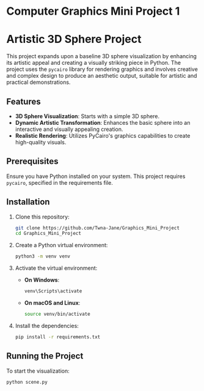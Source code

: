 # Computer Graphics Mini Project 1
# Artistic 3D Sphere Project

This project expands upon a baseline 3D sphere visualization by enhancing its artistic appeal and creating a visually striking piece in Python. The project uses the `pycairo` library for rendering graphics and involves creative and complex design to produce an aesthetic output, suitable for artistic and practical demonstrations.

## Features

- **3D Sphere Visualization**: Starts with a simple 3D sphere.
- **Dynamic Artistic Transformation**: Enhances the basic sphere into an interactive and visually appealing creation.
- **Realistic Rendering**: Utilizes PyCairo's graphics capabilities to create high-quality visuals.

## Prerequisites

Ensure you have Python installed on your system. This project requires `pycairo`, specified in the requirements file.

## Installation

1. Clone this repository:
    ```bash
    git clone https://github.com/Twna-Jane/Graphics_Mini_Project
    cd Graphics_Mini_Project
    ```
2. Create a Python virtual environment:
    ```bash
    python3 -m venv venv
    ```
3. Activate the virtual environment:

    - **On Windows**:
      ```bash
      venv\Scripts\activate
      ```
    - **On macOS and Linux**:
      ```bash
      source venv/bin/activate
      ```
4. Install the dependencies:
    ```bash
    pip install -r requirements.txt
    ```

## Running the Project

To start the visualization:

```bash
python scene.py
